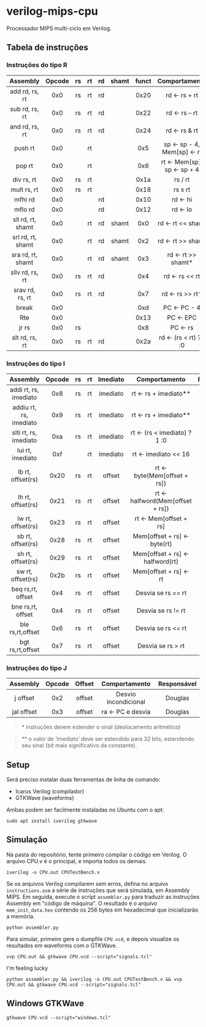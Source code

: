 # verilog-mips-cpu
Processador MIPS multi-ciclo em Verilog.

## Tabela de instruções

### Instruções do tipo R

|        Assembly        | Opcode | rs | rt | rd | shamt |  funct |     Comportamento    | Responsável |
|:----------------------:|:------:|:--:|:--:|:--:|:-----:|:------:|:--------------------:|:-----------:|
|     add rd, rs, rt     |  0x0   | rs | rt | rd |       | 0x20   |     rd ← rs + rt     | Gustavo     |
|     sub rd, rs, rt     |  0x0   | rs | rt | rd |       | 0x22   |     rd ← rs – rt     | Gustavo     |
|     and rd, rs, rt     |  0x0   | rs | rt | rd |       | 0x24   |     rd ← rs & rt     | Gustavo     |
|         push rt        |  0x0   |    | rt |    |       | 0x5    | sp ← sp - 4, Mem[sp] ← rt | Gustavo |
|         pop rt         |  0x0   |    | rt |    |       | 0x6    | rt ← Mem[sp], sp ← sp + 4 | Gustavo |
|       div rs, rt       |  0x0   | rs | rt |    |       | 0x1a   |        rs / rt       | Matheus     |
|       mult rs, rt      |  0x0   | rs | rt |    |       | 0x18   |        rs x rt       | Matheus     |
|         mfhi rd        |  0x0   |    |    | rd |       | 0x10   |        rd ← hi       | Matheus     |
|         mflo rd        |  0x0   |    |    | rd |       | 0x12   |        rd ← lo       | Matheus     |
|    sll rd, rt, shamt   |  0x0   |    | rt | rd | shamt | 0x0    |   rd ← rt << shamt   | Marvin      |
|    srl rd, rt, shamt   |  0x0   |    | rt | rd | shamt | 0x2    |   rd ← rt >> shamt   | Marvin      |
|    sra rd, rt, shamt   |  0x0   |    | rt | rd | shamt | 0x3    |   rd ← rt >> shamt*  | Marvin      |
|     sllv rd, rs, rt    |  0x0   | rs | rt | rd |       | 0x4    |     rd ← rs << rt    | Marvin      |
|     srav rd, rs, rt    |  0x0   | rs | rt | rd |       | 0x7    |    rd ← rs >> rt*    | Marvin      |
|          break         |  0x0   |    |    |    |       | 0xd    |      PC ← PC - 4     | Marcus      |
|           Rte          |  0x0   |    |    |    |       | 0x13   |       PC ← EPC       | Marcus      |
|          jr rs         |  0x0   | rs |    |    |       | 0x8    |        PC ← rs       | Marcus      |
|     slt rd, rs, rt     |  0x0   | rs | rt | rd |       | 0x2a   | rd ← (rs < rt) ?1 :0 | Marcus      |

### Instruções do tipo I

|        Assembly        | Opcode | rs | rt | Imediato |          Comportamento         | Responsável |
|:----------------------:|:------:|:--:|:--:|:--------:|:------------------------------:|:-----------:|
|  addi rt, rs, imediato | 0x8    | rs | rt | imediato |      rt ← rs + imediato**      | Gustavo     |
| addiu rt, rs, imediato | 0x9    | rs | rt | imediato |      rt ← rs + imediato**      | Gustavo     |
|  slti rt, rs, imediato | 0xa    | rs | rt | imediato |   rt ← (rs < imediato) ?1 :0   | Marcus      |
|    lui rt, imediato    | 0xf    |    | rt | imediato |       rt ← imediato << 16      | Marcus      |
|    lb rt, offset(rs)   | 0x20   | rs | rt |  offset  |   rt ← byte(Mem[offset + rs])  | Herbert     |
|    lh rt, offset(rs)   | 0x21   | rs | rt |  offset  | rt ← halfword(Mem[offset + rs])| Herbert     |
|    lw rt, offset(rs)   | 0x23   | rs | rt |  offset  |      rt ← Mem[offset + rs]     | Herbert     |
|    sb rt, offset(rs)   | 0x28   | rs | rt |  offset  |   Mem[offset + rs] ← byte(rt)  | Herbert     |
|    sh rt, offset(rs)   | 0x29   | rs | rt |  offset  | Mem[offset + rs] ← halfword(rt)| Herbert     |
|    sw rt, offset(rs)   | 0x2b   | rs | rt |  offset  |      Mem[offset + rs] ← rt     | Herbert     |
|    beq rs,rt, offset   | 0x4    | rs | rt |  offset  |       Desvia se rs == rt       | Douglas     |
|    bne rs,rt, offset   | 0x4    | rs | rt |  offset  |       Desvia se rs != rt       | Douglas     |
|    ble rs,rt,offset    | 0x6    | rs | rt |  offset  |       Desvia se rs <= rt       | Douglas     |
|    bgt rs,rt,offset    | 0x7    | rs | rt |  offset  |        Desvia se rs > rt       | Douglas     |

### Instruções do tipo J

|  Assembly  | Opcode | Offset |     Comportamento     | Responsável |
|:----------:|:------:|:------:|:---------------------:|:-----------:|
|  j offset  | 0x2    | offset |  Desvio incondicional | Douglas     |
| jal offset | 0x3    | offset | ra ← PC e desvia      | Douglas     |

> \* instruções devem estender o sinal (deslocamento aritmético)

> ** o valor de ‘imediato’ deve ser estendido para 32 bits, estendendo seu sinal (bit mais significativo da constante).

## Setup

Será preciso instalar duas ferramentas de linha de comando:
 * Icarus Verilog (compilador)
 * GTKWave (waveforms)

Ambas podem ser facilmente instaladas no Ubuntu com o apt:
```console
sudo apt install iverilog gtkwave
```

## Simulação

Na pasta do repositório, tente primeiro compilar o código em Verilog. O arquivo CPU.v é o principal, e importa todos os demais.
```console
iverilog -o CPU.out CPUTestBench.v
```

Se os arquivos Verilog compilarem sem erros, defina no arquivo `instructions.asm` a série de instruções que será simulada, em Assembly MIPS. Em seguida, execute o script `assembler.py` para traduzir as instruções Assembly em "código de máquina". O resultado é o arquivo `mem_init_data.hex` contendo os 256 bytes em hexadecimal que inicializarão a memória.

```console
python assembler.py
```

Para simular, primeiro gere o dumpfile `CPU.vcd`, e depois visualize os resultados em waveforms com o GTKWave.
```console
vvp CPU.out && gtkwave CPU.vcd --script="signals.tcl"
```

I'm feeling lucky
```console
python assembler.py && iverilog -o CPU.out CPUTestBench.v && vvp CPU.out && gtkwave CPU.vcd --script="signals.tcl"
```

## Windows GTKWave
```console
gtkwave CPU.vcd --script="windows.tcl"
```
